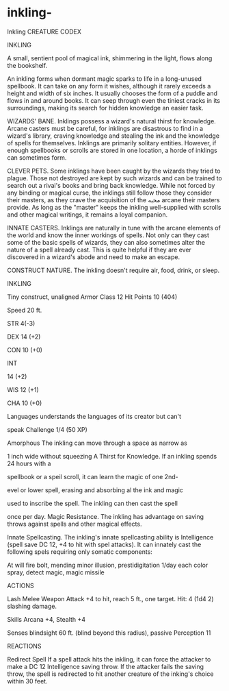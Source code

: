 # inkling-
Inkling 
CREATURE CODEX

 INKLING

 A small, sentient pool of magical ink, shimmering in the light, flows along the bookshelf.

 An inkling forms when dormant magic sparks to life in a long-unused spellbook. It can take on any form it wishes, although it rarely exceeds a height and width of six inches. It usually chooses the form of a puddle and flows in and around books. It can seep through even the tiniest cracks in its surroundings, making its search for hidden knowledge an easier task.

 WIZARDS' BANE. Inklings possess a wizard's natural thirst for knowledge. Arcane casters must be careful, for inklings are disastrous to find in a wizard's library, craving knowledge and stealing the ink and the knowledge of spells for themselves. Inklings are primarily solitary entities. However, if enough spellbooks or scrolls are stored in one location, a horde of inklings can sometimes form.

 CLEVER PETS. Some inklings have been caught by the wizards they tried to plague. Those not destroyed are kept by such wizards and can be trained to search out a rival's books and bring back knowledge. While not forced by any binding or magical curse, the inklings still follow those they consider their masters, as they crave the acquisition of the محبه arcane their masters provide. As long as the "master" keeps the inkling well-supplied with scrolls and other magical writings, it remains a loyal companion.

 INNATE CASTERS. Inklings are naturally in tune with the arcane elements of the world and know the inner workings of spells. Not only can they cast some of the basic spells of wizards, they can also sometimes alter the nature of a spell already cast. This is quite helpful if they are ever discovered in a wizard's abode and need to make an escape.

 CONSTRUCT NATURE. The inkling doesn't require air, food, drink, or sleep.

 INKLING

 Tiny construct, unaligned Armor Class 12 Hit Points 10 (404)

 Speed 20 ft.

 STR 4(-3)

 DEX 14 (+2)

 CON 10 (+0)

 INT

 14 (+2)

 WIS 12 (+1)

 CHA 10 (+0)

 Languages understands the languages of its creator but can't

 speak Challenge 1/4 (50 XP)

 Amorphous The inkling can move through a space as narrow as

 1 inch wide without squeezing A Thirst for Knowledge. If an inkling spends 24 hours with a

 spellbook or a speil scroll, it can learn the magic of one 2nd-

 evel or lower spell, erasing and absorbing al the ink and magic

 used to inscribe the spell. The inkling can then cast the spell

 once per day. Magic Resistance. The inkling has advantage on saving throws against spells and other magical effects.

 Innate Spellcasting. The inkling's innate spellcasting ability is Intelligence (spell save DC 12, +4 to hit with spel attacks). It can innately cast the following spels requiring only somatic components:

 At will fire bolt, mending minor illusion, prestidigitation 1/day each color spray, detect magic, magic missile

 ACTIONS

 Lash Melee Weapon Attack +4 to hit, reach 5 ft., one target. Hit: 4 (1d4 2) slashing damage.

 Skills Arcana +4, Stealth +4

 Senses blindsight 60 ft. (blind beyond this radius), passive Perception 11

 REACTIONS

 Redirect Spell If a spell attack hits the inkling, it can force the attacker to make a DC 12 Intelligence saving throw. If the attacker fails the saving throw, the spell is redirected to hit another creature of the inking's choice within 30 feet.

